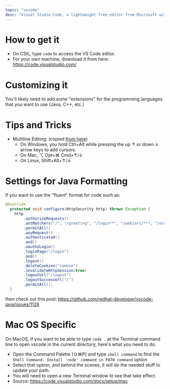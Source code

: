 ```yaml
---
topic: "vscode"
desc: "Visual Studio Code, a lightweight free editor from Microsoft with many IDE features"
---
```


# How to get it

* On CSIL, type `code` to access the VS Code editor.
* For your own machine, download it from here: <https://code.visualstudio.com/>

# Customizing it

You'll likely need to add some "extensions" for the programming languages that you want to use (Java, C++, etc.)

# Tips and Tricks

* Multiline Editing: (copied [from here](https://stackoverflow.com/a/30039968))
   * On Windows, you hold Ctrl+Alt while pressing the up ↑ or down ↓ arrow keys to add cursors. 
   * On Mac, ⌥ Opt+⌘ Cmd+↑/↓
   * On Linux, Shift+Alt+↑/↓
   
   
# Settings for Java Formatting

If you want to use the "fluent" format for code such as:

```java
@Override
  protected void configure(HttpSecurity http) throws Exception {
    http
        .authorizeRequests()
        .antMatchers("/", "/greeting", "/login**", "/webjars/**", "/error**", "/searchResults**", "/search/**")
        .permitAll()
        .anyRequest()
        .authenticated()
        .and()
        .oauth2Login()
        .loginPage("/login")
        .and()
        .logout()
        .deleteCookies("remove")
        .invalidateHttpSession(true)
        .logoutUrl("/logout")
        .logoutSuccessUrl("/")
        .permitAll();
  }
```

then check out this post: <https://github.com/redhat-developer/vscode-java/issues/1126>

# Mac OS Specific

On MacOS, if you want to be able to type `code .` at the Terminal command line
to open vscode in the current directory, here's what you need to do:
* Open the Command Palette (⇧⌘P) and type `shell command` to find the `Shell Command: Install 'code' command in PATH command` option
* Select that option, and behind the scenes, it will do the needed stuff to update your path.
* You will need to open a new Terminal window to see that take effect.
* Source: <https://code.visualstudio.com/docs/setup/mac>
